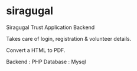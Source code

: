 # siragugal
Siragugal Trust Application Backend

Takes care of login, registration & volunteer details.

Convert a HTML to PDF.

Backend : PHP
Database : Mysql
